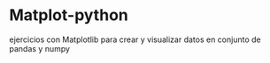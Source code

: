 # Matplot-python
ejercicios con Matplotlib para crear y visualizar datos en conjunto de pandas y numpy
